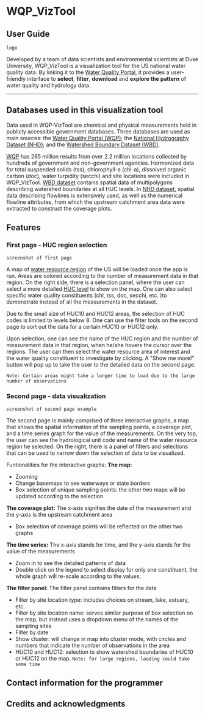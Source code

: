 # WQP_VizTool
## User Guide
```
logo
```
Developed by a team of data scientists and environmental scientists at Duke University, WQP_VizTool is a visualization tool for the US national water quality data. By linking it to the [Water Quality Portal](https://www.waterqualitydata.us/), it provides a user-friendly interface to **select**, **filter**, **download** and **explore the pattern** of water quality and hydrology data. 

---
## Databases used in this visualization tool
Data used in WQP-VizTool are chemical and physical measurements held in publicly accessible government databases. Three databases are used as main sources: the [Water Quality Portal (WQP)](https://www.waterqualitydata.us/); the [National Hydrography Dataset (NHD)](https://www.usgs.gov/core-science-systems/ngp/national-hydrography/national-hydrography-dataset?qt-science_support_page_related_con=0#qt-science_support_page_related_con); and the [Watershed Boundary Dataset (WBD)](https://www.usgs.gov/core-science-systems/ngp/national-hydrography/watershed-boundary-dataset?qt-science_support_page_related_con=4#qt-science_support_page_related_con). 

[WQP](https://www.waterqualitydata.us/) has 265 million results from over 2.2 million locations collected by hundreds of government and non-government agencies. Harmonized data for total suspended solids (tss), chlorophyll-a (chl-a), dissolved organic carbon (doc), water turpidity (secchi) and site locations were included in WQP_VizTool. [WBD dataset](https://www.usgs.gov/core-science-systems/ngp/national-hydrography/watershed-boundary-dataset?qt-science_support_page_related_con=4#qt-science_support_page_related_con) contains spatial data of multipolygons describing watershed boundaries at all HUC levels. In [NHD dataset](https://www.usgs.gov/core-science-systems/ngp/national-hydrography/national-hydrography-dataset?qt-science_support_page_related_con=0#qt-science_support_page_related_con), spatial data describing flowlines is extensively used, as well as the numerical flowline attributes, from which the upstream catchment area data were extracted to construct the coverage plots. 

## Features
### First page - HUC region selection
```
screenshot of first page
```
A map of [water resource region](https://en.wikipedia.org/wiki/Water_resource_region) of the US will be loaded once the app is run. Areas are colored according to the number of measurement data in that region. On the right side, there is a selection panel, where the user can select a more detailed [HUC level](https://en.wikipedia.org/wiki/Hydrological_code) to show on the map. One can also select specific water quality constituents (chl, tss, doc, secchi, etc. )to demonstrate instead of all the measurements in the dataset. 

Due to the small size of HUC10 and HUC12 areas, the selection of HUC codes is limited to levels below 8. One can use the filter tools on the second page to sort out the data for a certain HUC10 or HUC12 only. 

Upon selection, one can see the name of the HUC region and the number of measurement data in that region, when he/she hovers the cursor over the regions. The user can then select the water resource area of interest and the water quality constituent to investigate by clicking. A "Show me more!" button will pop up to take the user to the detailed data on the second page. 

`Note: Certain areas might take a longer time to load due to the large number of observations`

### Second page - data visualization
```
screenshot of second page example
```
The second page is mainly comprised of three interactive graphs, a map that shows the spatial information of the sampling points, a coverage plot, and a time series graph for the value of the measurements. On the very top, the user can see the hydrological unit code and name of the water resource region he selected. On the right, there is a panel of filters and selections that can be used to narrow down the selection of data to be visualized. 

Funtionalities for the interactive graphs: 
**The map:** 
- Zooming
- Change basemaps to see waterways or state borders
- Box selection of unique sampling points: the other two maps will be updated according to the selection

**The coverage plot:**
The x-axis signifies the date of the measurement and the y-axis is the upstream catchment area
- Box selection of coverage points will be reflected on the other two graphs

**The time series:**
The x-axis stands for time, and the y-axis stands for the value of the measurements
- Zoom in to see the detailed patterns of data
- Double click on the legend to select display for only one constituent, the whole graph will re-scale according to the values. 

**The filter panel:**
The filter panel contains filters for the data
- Filter by site location type: includes choices on stream, lake, estuary, etc. 
- Filter by site location name: serves similar purpose of box selection on the map, but instead uses a dropdown menu of the names of the sampling sites
- Filter by date
- Show cluster: will change in map into cluster mode, with circles and numbers that indicate the number of observations in the area
- HUC10 and HUC12: selection to show watershed boundaries of HUC10 or HUC12 on the map. `Note: for large regions, loading could take some time`

## Contact information for the programmer

## Credits and acknowledgments
